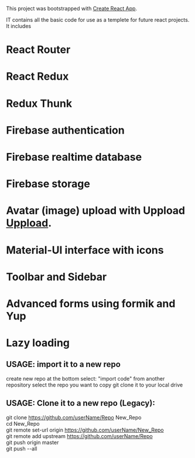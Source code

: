 This project was bootstrapped with [Create React App](https://github.com/facebook/create-react-app).

IT contains all the basic code for use as a templete for future react projects. It includes

# React Router
# React Redux
# Redux Thunk

# Firebase authentication
# Firebase realtime database
# Firebase storage

# Avatar (image) upload with Uppload [Uppload](https://uppload.js.org/).
# Material-UI interface with icons
# Toolbar and Sidebar
# Advanced forms using formik and Yup

# Lazy loading

## USAGE: import it to a new repo
create new repo
at the bottom select: "import code" from another repository
select the repo you want to copy
git clone it to your local drive


## USAGE: Clone it to a new repo (Legacy):
git clone https://github.com/userName/Repo New_Repo  
cd New_Repo  
git remote set-url origin https://github.com/userName/New_Repo  
git remote add upstream https://github.com/userName/Repo  
git push origin master  
git push --all  

